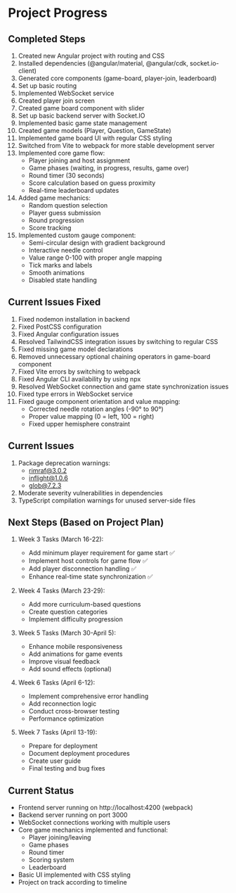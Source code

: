 # Project Progress

## Completed Steps
1. Created new Angular project with routing and CSS
2. Installed dependencies (@angular/material, @angular/cdk, socket.io-client)
3. Generated core components (game-board, player-join, leaderboard)
4. Set up basic routing
5. Implemented WebSocket service
6. Created player join screen
7. Created game board component with slider
8. Set up basic backend server with Socket.IO
9. Implemented basic game state management
10. Created game models (Player, Question, GameState)
11. Implemented game board UI with regular CSS styling
12. Switched from Vite to webpack for more stable development server
13. Implemented core game flow:
    - Player joining and host assignment
    - Game phases (waiting, in progress, results, game over)
    - Round timer (30 seconds)
    - Score calculation based on guess proximity
    - Real-time leaderboard updates
14. Added game mechanics:
    - Random question selection
    - Player guess submission
    - Round progression
    - Score tracking
15. Implemented custom gauge component:
    - Semi-circular design with gradient background
    - Interactive needle control
    - Value range 0-100 with proper angle mapping
    - Tick marks and labels
    - Smooth animations
    - Disabled state handling

## Current Issues Fixed
1. Fixed nodemon installation in backend
2. Fixed PostCSS configuration
3. Fixed Angular configuration issues
4. Resolved TailwindCSS integration issues by switching to regular CSS
5. Fixed missing game model declarations
6. Removed unnecessary optional chaining operators in game-board component
7. Fixed Vite errors by switching to webpack
8. Fixed Angular CLI availability by using npx
9. Resolved WebSocket connection and game state synchronization issues
10. Fixed type errors in WebSocket service
11. Fixed gauge component orientation and value mapping:
    - Corrected needle rotation angles (-90° to 90°)
    - Proper value mapping (0 = left, 100 = right)
    - Fixed upper hemisphere constraint

## Current Issues
1. Package deprecation warnings:
   - rimraf@3.0.2
   - inflight@1.0.6
   - glob@7.2.3
2. Moderate severity vulnerabilities in dependencies
3. TypeScript compilation warnings for unused server-side files

## Next Steps (Based on Project Plan)
1. Week 3 Tasks (March 16-22):
   - Add minimum player requirement for game start ✅
   - Implement host controls for game flow ✅
   - Add player disconnection handling ✅
   - Enhance real-time state synchronization ✅

2. Week 4 Tasks (March 23-29):
   - Add more curriculum-based questions
   - Create question categories
   - Implement difficulty progression

3. Week 5 Tasks (March 30-April 5):
   - Enhance mobile responsiveness
   - Add animations for game events
   - Improve visual feedback
   - Add sound effects (optional)

4. Week 6 Tasks (April 6-12):
   - Implement comprehensive error handling
   - Add reconnection logic
   - Conduct cross-browser testing
   - Performance optimization

5. Week 7 Tasks (April 13-19):
   - Prepare for deployment
   - Document deployment procedures
   - Create user guide
   - Final testing and bug fixes

## Current Status
- Frontend server running on http://localhost:4200 (webpack)
- Backend server running on port 3000
- WebSocket connections working with multiple users
- Core game mechanics implemented and functional:
  - Player joining/leaving
  - Game phases
  - Round timer
  - Scoring system
  - Leaderboard
- Basic UI implemented with CSS styling
- Project on track according to timeline 